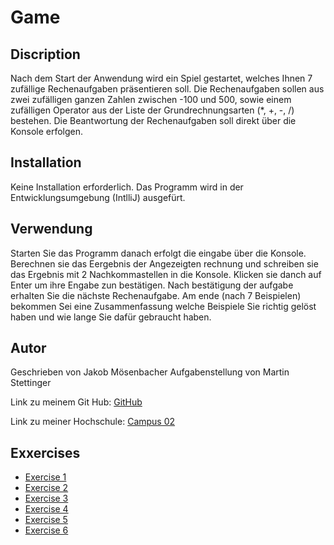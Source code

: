 # Game

## Discription
Nach dem Start der Anwendung wird ein Spiel gestartet, welches Ihnen 7 zufällige Rechenaufgaben präsentieren soll. Die Rechenaufgaben sollen aus zwei zufälligen ganzen Zahlen zwischen -100 und 500, sowie einem zufälligen Operator aus der Liste der Grundrechnungsarten (*, +, -, /) bestehen. Die Beantwortung der Rechenaufgaben soll direkt über die Konsole erfolgen.

## Installation
Keine Installation erforderlich. Das Programm wird in der Entwicklungsumgebung (IntlliJ) ausgefürt.

## Verwendung
Starten Sie das Programm danach erfolgt die eingabe über die Konsole. Berechnen sie das Eergebnis der Angezeigten rechnung und schreiben sie das Ergebnis mit 2 Nachkommastellen in die Konsole. Klicken sie danch auf Enter um ihre Engabe zun bestätigen. Nach bestätigung der aufgabe erhalten Sie die nächste Rechenaufgabe. Am ende (nach 7 Beispielen) bekommen Sei eine Zusammenfassung welche Beispiele Sie richtig gelöst haben und wie lange Sie dafür gebraucht haben.

## Autor
Geschrieben von Jakob Mösenbacher
Aufgabenstellung von Martin Stettinger

Link zu meinem Git Hub: [GitHub](https://github.com/jakem0e/)

Link zu meiner Hochschule: [Campus 02](https://www.campus02.at)

## Exxercises
- [Exercise 1](exercise1.md)
- [Exercise 2](exercise1.md)
- [Exercise 3](exercise1.md)
- [Exercise 4](exercise1.md)
- [Exercise 5](exercise1.md)
- [Exercise 6](exercise1.md)

